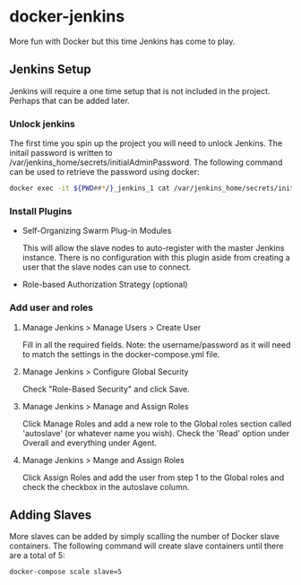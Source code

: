 # docker-jenkins
More fun with Docker but this time Jenkins has come to play.

## Jenkins Setup
Jenkins will require a one time setup that is not included in the project.  Perhaps that can be added later.

### Unlock jenkins
The first time you spin up the project you will need to unlock Jenkins.  The initail password is written to /var/jenkins_home/secrets/initialAdminPassword.  The following command can be used to retrieve the password using docker:

```bash
docker exec -it ${PWD##*/}_jenkins_1 cat /var/jenkins_home/secrets/initialAdminPassword
```

### Install Plugins
* Self-Organizing Swarm Plug-in Modules

   This will allow the slave nodes to auto-register with the master Jenkins instance.  There is no configuration with this plugin aside from creating a user that the slave nodes can use to connect.
* Role-based Authorization Strategy (optional)

### Add user and roles
1. Manage Jenkins > Manage Users > Create User

   Fill in all the required fields.  Note: the username/password as it will need to match the settings in the docker-compose.yml file.

2. Manage Jenkins > Configure Global Security

   Check "Role-Based Security" and click Save.

3. Manage Jenkins > Manage and Assign Roles

   Click Manage Roles and add a new role to the Global roles section called 'autoslave' (or whatever name you wish). Check the 'Read' option under Overall and everything under Agent.

4. Manage Jenkins > Mange and Assign Roles

   Click Assign Roles and add the user from step 1 to the Global roles and check the checkbox in the autoslave column.

## Adding Slaves
More slaves can be added by simply scalling the number of Docker slave containers.  The following command will create slave containers until there are a total of 5:

```bash
docker-compose scale slave=5
```


